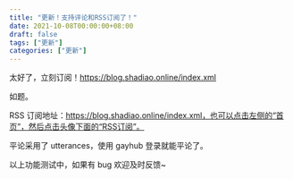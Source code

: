 ```yaml
---
title: "更新！支持评论和RSS订阅了！"
date: 2021-10-08T00:00:00+08:00
draft: false
tags: ["更新"]
categories: ["更新"]
---
```


太好了，立刻订阅！https://blog.shadiao.online/index.xml

<!--more-->

如题。

RSS 订阅地址：https://blog.shadiao.online/index.xml，也可以点击左侧的“首页”，然后点击头像下面的“RSS订阅”。

平论采用了 utterances，使用 gayhub 登录就能平论了。

以上功能测试中，如果有 bug 欢迎及时反馈~